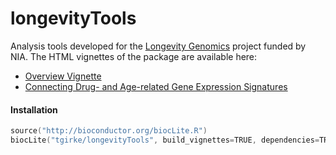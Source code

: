 # longevityTools
Analysis tools developed for the [Longevity Genomics](http://www.longevitygenomics.org/) project funded by NIA. The HTML vignettes of the package are available here:

* [Overview Vignette](https://htmlpreview.github.io/?https://github.com/tgirke/longevityTools/blob/master/vignettes/longevityTools.html)
* [Connecting Drug- and Age-related Gene Expression Signatures](https://htmlpreview.github.io/?https://github.com/tgirke/longevityTools/blob/master/vignettes/longevityTools_CMAP.html)

#### Installation 

```s
source("http://bioconductor.org/biocLite.R")
biocLite("tgirke/longevityTools", build_vignettes=TRUE, dependencies=TRUE)
```

